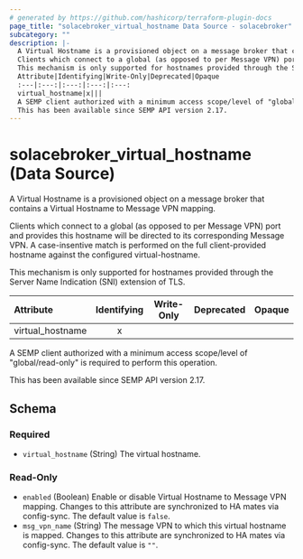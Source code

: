 ```yaml
---
# generated by https://github.com/hashicorp/terraform-plugin-docs
page_title: "solacebroker_virtual_hostname Data Source - solacebroker"
subcategory: ""
description: |-
  A Virtual Hostname is a provisioned object on a message broker that contains a Virtual Hostname to Message VPN mapping.
  Clients which connect to a global (as opposed to per Message VPN) port and provides this hostname will be directed to its corresponding Message VPN. A case-insentive match is performed on the full client-provided hostname against the configured virtual-hostname.
  This mechanism is only supported for hostnames provided through the Server Name Indication (SNI) extension of TLS.
  Attribute|Identifying|Write-Only|Deprecated|Opaque
  :---|:---:|:---:|:---:|:---:
  virtual_hostname|x|||
  A SEMP client authorized with a minimum access scope/level of "global/read-only" is required to perform this operation.
  This has been available since SEMP API version 2.17.
---
```


# solacebroker_virtual_hostname (Data Source)

A Virtual Hostname is a provisioned object on a message broker that contains a Virtual Hostname to Message VPN mapping.

Clients which connect to a global (as opposed to per Message VPN) port and provides this hostname will be directed to its corresponding Message VPN. A case-insentive match is performed on the full client-provided hostname against the configured virtual-hostname.

This mechanism is only supported for hostnames provided through the Server Name Indication (SNI) extension of TLS.


Attribute|Identifying|Write-Only|Deprecated|Opaque
:---|:---:|:---:|:---:|:---:
virtual_hostname|x|||



A SEMP client authorized with a minimum access scope/level of "global/read-only" is required to perform this operation.

This has been available since SEMP API version 2.17.



<!-- schema generated by tfplugindocs -->
## Schema

### Required

- `virtual_hostname` (String) The virtual hostname.

### Read-Only

- `enabled` (Boolean) Enable or disable Virtual Hostname to Message VPN mapping. Changes to this attribute are synchronized to HA mates via config-sync. The default value is `false`.
- `msg_vpn_name` (String) The message VPN to which this virtual hostname is mapped. Changes to this attribute are synchronized to HA mates via config-sync. The default value is `""`.
